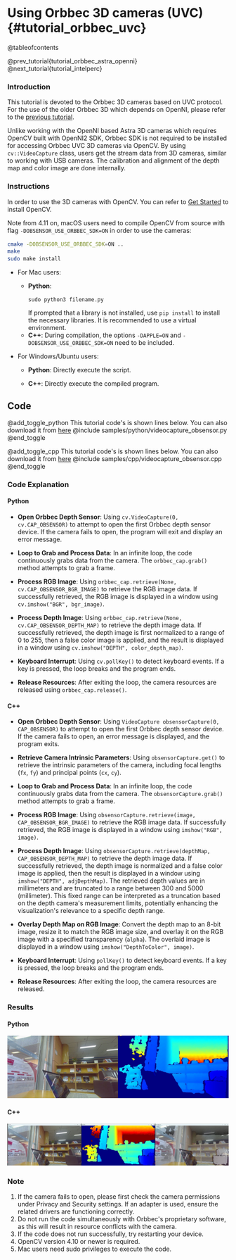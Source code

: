 Using Orbbec 3D cameras (UVC) {#tutorial_orbbec_uvc} 
======================================================

@tableofcontents

@prev_tutorial{tutorial_orbbec_astra_openni}
@next_tutorial{tutorial_intelperc}


### Introduction

This tutorial is devoted to the Orbbec 3D cameras based on UVC protocol. For the use of the older Orbbec 3D which depends on OpenNI, please refer to the [previous tutorial](https://github.com/opencv/opencv/blob/4.x/doc/tutorials/app/orbbec_astra_openni.markdown).

Unlike working with the OpenNI based Astra 3D cameras which requires OpenCV built with OpenNI2 SDK, Orbbec SDK is not required to be installed for accessing Orbbec UVC 3D cameras via OpenCV. By using `cv::VideoCapture` class, users get the stream data from 3D cameras, similar to working with USB cameras. The calibration and alignment of the depth map and color image are done internally.



### Instructions

In order to use the 3D cameras with OpenCV. You can refer to [Get Started](https://opencv.org/get-started/) to install OpenCV.

Note from 4.11 on, macOS users need to compile OpenCV from source with flag `-DOBSENSOR_USE_ORBBEC_SDK=ON` in order to use the cameras:



```bash
cmake -DOBSENSOR_USE_ORBBEC_SDK=ON ..
make
sudo make install
```


- For Mac users: 
  - **Python**:
    ```shell
    sudo python3 filename.py
    ```
    If prompted that a library is not installed, use `pip install` to install the necessary libraries. It is recommended to use a virtual environment.
  - **C++**:
    During compilation, the options `-DAPPLE=ON` and `-DOBSENSOR_USE_ORBBEC_SDK=ON` need to be included.

- For Windows/Ubuntu users:
  - **Python**:
    Directly execute the script.
    
  - **C++**:
    Directly execute the compiled program.
    
Code
---- 

@add_toggle_python
This tutorial code's is shown lines below. You can also download it from
[here](https://github.com/opencv/opencv/blob/4.x/samples/python/videocapture_obsensor.py)
@include samples/python/videocapture_obsensor.py
@end_toggle


@add_toggle_cpp
This tutorial code's is shown lines below. You can also download it from
[here](https://github.com/opencv/opencv/blob/4.x/samples/cpp/videocapture_obsensor.cpp)
@include samples/cpp/videocapture_obsensor.cpp
@end_toggle


### Code Explanation

#### Python

- **Open Orbbec Depth Sensor**:
  Using `cv.VideoCapture(0, cv.CAP_OBSENSOR)` to attempt to open the first Orbbec depth sensor device. If the camera fails to open, the program will exit and display an error message.

- **Loop to Grab and Process Data**:
  In an infinite loop, the code continuously grabs data from the camera. The `orbbec_cap.grab()` method attempts to grab a frame.

- **Process RGB Image**:
  Using `orbbec_cap.retrieve(None, cv.CAP_OBSENSOR_BGR_IMAGE)` to retrieve the RGB image data. If successfully retrieved, the RGB image is displayed in a window using `cv.imshow("BGR", bgr_image)`.

- **Process Depth Image**:
  Using `orbbec_cap.retrieve(None, cv.CAP_OBSENSOR_DEPTH_MAP)` to retrieve the depth image data. If successfully retrieved, the depth image is first normalized to a range of 0 to 255, then a false color image is applied, and the result is displayed in a window using `cv.imshow("DEPTH", color_depth_map)`.

- **Keyboard Interrupt**:
  Using `cv.pollKey()` to detect keyboard events. If a key is pressed, the loop breaks and the program ends.

- **Release Resources**:
  After exiting the loop, the camera resources are released using `orbbec_cap.release()`.



#### C++

- **Open Orbbec Depth Sensor**:
  Using `VideoCapture obsensorCapture(0, CAP_OBSENSOR)` to attempt to open the first Orbbec depth sensor device. If the camera fails to open, an error message is displayed, and the program exits.

- **Retrieve Camera Intrinsic Parameters**:
  Using `obsensorCapture.get()` to retrieve the intrinsic parameters of the camera, including focal lengths (`fx`, `fy`) and principal points (`cx`, `cy`).

- **Loop to Grab and Process Data**:
  In an infinite loop, the code continuously grabs data from the camera. The `obsensorCapture.grab()` method attempts to grab a frame.

- **Process RGB Image**:
  Using `obsensorCapture.retrieve(image, CAP_OBSENSOR_BGR_IMAGE)` to retrieve the RGB image data. If successfully retrieved, the RGB image is displayed in a window using `imshow("RGB", image)`.

- **Process Depth Image**:
  Using `obsensorCapture.retrieve(depthMap, CAP_OBSENSOR_DEPTH_MAP)` to retrieve the depth image data. If successfully retrieved, the depth image is normalized and a false color image is applied, then the result is displayed in a window using `imshow("DEPTH", adjDepthMap)`. The retrieved depth values are in millimeters and are truncated to a range between 300 and 5000 (millimeter).
  This fixed range can be interpreted as a truncation based on the depth camera's measurement limits, potentially enhancing the visualization's relevance to a specific depth range.

- **Overlay Depth Map on RGB Image**:
  Convert the depth map to an 8-bit image, resize it to match the RGB image size, and overlay it on the RGB image with a specified transparency (`alpha`). The overlaid image is displayed in a window using `imshow("DepthToColor", image)`.

- **Keyboard Interrupt**:
  Using `pollKey()` to detect keyboard events. If a key is pressed, the loop breaks and the program ends.

- **Release Resources**:
  After exiting the loop, the camera resources are released.
  


### Results

#### Python


![RGB And DEPTH frame](images/orbbec_uvc_python.jpg)



#### C++


![RGB And DEPTH And DepthToColor frame](images/orbbec_uvc_cpp.jpg)





### Note

1. If the camera fails to open, please first check the camera permissions under Privacy and Security settings. If an adapter is used, ensure the related drivers are functioning correctly.
2. Do not run the code simultaneously with Orbbec's proprietary software, as this will result in resource conflicts with the camera.
3. If the code does not run successfully, try restarting your device.
4. OpenCV version 4.10 or newer is required.
5. Mac users need sudo privileges to execute the code.




